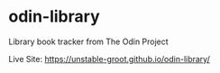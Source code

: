 # odin-library
Library book tracker from The Odin Project

Live Site: https://unstable-groot.github.io/odin-library/